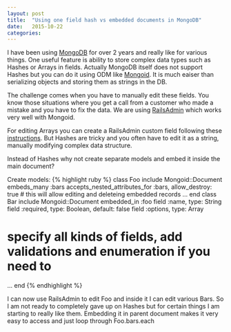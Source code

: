 ```yaml
---
layout: post
title:  "Using one field hash vs embedded documents in MongoDB"
date: 	2015-10-22
categories:
---
```


I have been using [MongoDB](https://www.mongodb.org/) for over 2 years and really like for various things.  One useful feature is ability to store complex data types such as Hashes or Arrays in fields.  Actually MongoDB itself does not support Hashes but you can do it using ODM like [Mongoid](https://github.com/mongodb/mongoid).  It is much eaiser than serializing objects and storing them as strings in the DB.

The challenge comes when you have to manually edit these fields.  You know those situations where you get a call from a customer who made a mistake and you have to fix the data.  We are using [RailsAdmin](https://github.com/sferik/rails_admin) which works very well with Mongoid.

For editing Arrays you can create a RailsAdmin custom field following these [instructions](https://github.com/sferik/rails_admin/issues/1218).  But Hashes are tricky and you often have to edit it as a string, manually modifying complex data structure.

Instead of Hashes why not create separate models and embed it inside the main document?

Create models:
{% highlight ruby %}
class Foo
  include Mongoid::Document
  embeds_many  :bars
  accepts_nested_attributes_for :bars, allow_destroy: true  #	this will allow editing and deleteing embedded records
  ...
end
class Bar
  include Mongoid::Document
  embedded_in :foo
  field :name,                  type: String
	field :required,              type: Boolean, default: false
  field :options,               type: Array
  #	specify all kinds of fields, add validations and enumeration if you need to
  ...
end
{% endhighlight %}

I can now use RailsAdmin to edit Foo and inside it I can edit various Bars.  So I am not ready to completely gave up on Hashes but for certain things I am starting to really like them.  Embedding it in parent document makes it very easy to access and just loop through Foo.bars.each